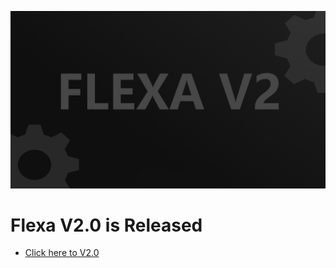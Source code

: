 ![alt text](https://raw.githubusercontent.com/FlexaCP/core/main/flexa-v2.png)

# Flexa V2.0 is Released

* [Click here to V2.0](https://github.com/FlexaCP)
